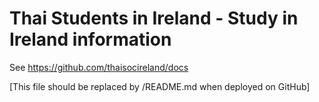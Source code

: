 # Thai Students in Ireland - Study in Ireland information

See <https://github.com/thaisocireland/docs>

[This file should be replaced by /README.md when deployed on GitHub]
